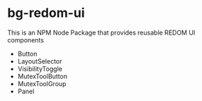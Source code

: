 # bg-redom-ui

This is an NPM Node Package that provides reusable REDOM UI components 

* Button
* LayoutSelector
* VisibilityToggle
* MutexToolButton
* MutexToolGroup
* Panel
